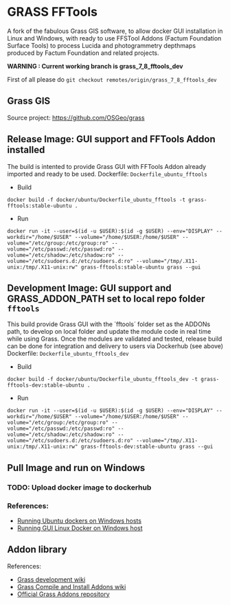 
# GRASS FFTools

A fork of the fabulous Grass GIS software, to allow docker GUI installation in Linux and Windows, with ready to use FFSTool Addons (Factum Foundation Surface Tools) to process Lucida and photogrammetry depthmaps produced by Factum Foundation and related projects. 

**WARNING : Current working branch is grass_7_8_fftools_dev**

First of all please do `git checkout remotes/origin/grass_7_8_fftools_dev `

## Grass GIS

Source project: https://github.com/OSGeo/grass

## Release Image: GUI support and FFTools Addon installed

The build is intented to provide Grass GUI with FFTools Addon already imported and ready to be used.
Dockerfile: `Dockerfile_ubuntu_fftools`

* Build
```
docker build -f docker/ubuntu/Dockerfile_ubuntu_fftools -t grass-fftools:stable-ubuntu .
```
* Run
```
docker run -it --user=$(id -u $USER):$(id -g $USER) --env="DISPLAY" --workdir="/home/$USER" --volume="/home/$USER:/home/$USER" --volume="/etc/group:/etc/group:ro" --volume="/etc/passwd:/etc/passwd:ro" --volume="/etc/shadow:/etc/shadow:ro" --volume="/etc/sudoers.d:/etc/sudoers.d:ro" --volume="/tmp/.X11-unix:/tmp/.X11-unix:rw" grass-fftools:stable-ubuntu grass --gui
```

## Development Image: GUI support and GRASS_ADDON_PATH set to local repo folder `fftools` 

This build provide Grass GUI with the ´fftools´ folder set as the ADDONs path, to develop on local folder and update the module code in real time while using Grass.
Once the modules are validated and tested, release build can be done for integration and delivery to users via Dockerhub (see above) 
Dockerfile: `Dockerfile_ubuntu_fftools_dev`

* Build
```
docker build -f docker/ubuntu/Dockerfile_ubuntu_fftools_dev -t grass-fftools-dev:stable-ubuntu .
```
* Run
```
docker run -it --user=$(id -u $USER):$(id -g $USER) --env="DISPLAY" --workdir="/home/$USER" --volume="/home/$USER:/home/$USER" --volume="/etc/group:/etc/group:ro" --volume="/etc/passwd:/etc/passwd:ro" --volume="/etc/shadow:/etc/shadow:ro" --volume="/etc/sudoers.d:/etc/sudoers.d:ro" --volume="/tmp/.X11-unix:/tmp/.X11-unix:rw" grass-fftools-dev:stable-ubuntu grass --gui
```

## Pull Image and run on Windows

### TODO: Upload docker image to dockerhub

### References: 

* [Running Ubuntu dockers on Windows hosts](https://ubuntu.com/tutorials/windows-ubuntu-hyperv-containers#1-overview) 
* [Running GUI Linux Docker on Windows host](https://dev.to/darksmile92/run-gui-app-in-linux-docker-container-on-windows-host-4kde)

## Addon library

References: 
* [Grass development wiki](https://grasswiki.osgeo.org/wiki/Development)
* [Grass Compile and Install Addons wiki](https://grasswiki.osgeo.org/wiki/Compile_and_Install#Addons)
* [Official Grass Addons repository](https://github.com/OSGeo/grass-addons)
